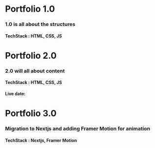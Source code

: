# Portfolio 1.0

### 1.0 is all about the structures
#### TechStack : HTML, CSS, JS

# Portfolio 2.0

### 2.0 will all about content
#### TechStack : HTML, CSS, JS

#### Live date: 

# Portfolio 3.0

### Migration to Nextjs and adding Framer Motion for animation 

#### TechStack : Nextjs, Framer Motion

<!-- Resources  -->
<!-- https://pickyourtrail.com/careers -->

